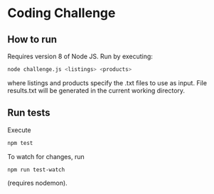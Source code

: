 # Coding Challenge

## How to run

Requires version 8 of Node JS. Run by executing: <br>

```sh
node challenge.js <listings> <products>
```

where listings and products specify the .txt files to use as input. File results.txt will be generated in the current working directory.

## Run tests

Execute 
```sh
npm test
```
To watch for changes, run

```sh
npm run test-watch
```

(requires nodemon).
